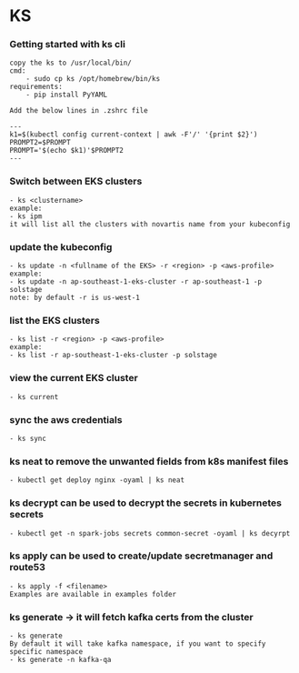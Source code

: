 # KS 

### Getting started with ks cli
    copy the ks to /usr/local/bin/
    cmd:
        - sudo cp ks /opt/homebrew/bin/ks
    requirements:
        - pip install PyYAML

    Add the below lines in .zshrc file

    ---
    k1=$(kubectl config current-context | awk -F'/' '{print $2}')
    PROMPT2=$PROMPT
    PROMPT='$(echo $k1)'$PROMPT2
    ---


### Switch between EKS clusters

    - ks <clustername> 
    example:
    - ks ipm
    it will list all the clusters with novartis name from your kubeconfig

### update the kubeconfig
    - ks update -n <fullname of the EKS> -r <region> -p <aws-profile>
    example:
    - ks update -n ap-southeast-1-eks-cluster -r ap-southeast-1 -p solstage
    note: by default -r is us-west-1

### list the EKS clusters
    - ks list -r <region> -p <aws-profile>
    example:
    - ks list -r ap-southeast-1-eks-cluster -p solstage

### view the current EKS cluster
    - ks current

### sync the aws credentials
    - ks sync

### ks neat to remove the unwanted fields from k8s manifest files
    - kubectl get deploy nginx -oyaml | ks neat

### ks decrypt can be used to decrypt the secrets in kubernetes secrets
    - kubectl get -n spark-jobs secrets common-secret -oyaml | ks decyrpt

### ks apply can be used to create/update secretmanager and route53
    - ks apply -f <filename>
    Examples are available in examples folder

### ks generate -> it will fetch kafka certs from the cluster
    - ks generate
    By default it will take kafka namespace, if you want to specify specific namespace
    - ks generate -n kafka-qa